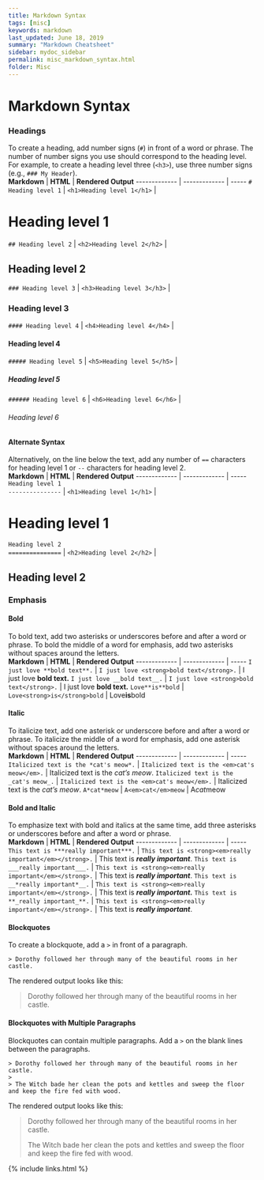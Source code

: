 ```yaml
---
title: Markdown Syntax
tags: [misc]
keywords: markdown
last_updated: June 18, 2019
summary: "Markdown Cheatsheet"
sidebar: mydoc_sidebar
permalink: misc_markdown_syntax.html
folder: Misc
---
```


Markdown Syntax
=====

### Headings

To create a heading, add number signs (`#`) in front of a word or phrase. The number of number signs you use should correspond to the heading level. For example, to create a heading level three (`<h3>`), use three number signs (e.g., `### My Header`).  
**Markdown** | **HTML** | **Rendered Output**
------------- | ------------- | ----- 
`# Heading level 1` | `<h1>Heading level 1</h1>` | <h1>Heading level 1</h1>
`## Heading level 2` | `<h2>Heading level 2</h2>` | <h2>Heading level 2</h2>
`### Heading level 3` | `<h3>Heading level 3</h3>` | <h3>Heading level 3</h3>
`#### Heading level 4` | `<h4>Heading level 4</h4>` | <h4>Heading level 4</h4>
`##### Heading level 5` | `<h5>Heading level 5</h5>` | <h5>Heading level 5</h5>
`###### Heading level 6` | `<h6>Heading level 6</h6>` | <h6>Heading level 6</h6>

#### Alternate Syntax

Alternatively, on the line below the text, add any number of `==` characters for heading level 1 or `--` characters for heading level 2.  
**Markdown** | **HTML** | **Rendered Output**
------------- | ------------- | ----- 
`Heading level 1`<br>`---------------` | `<h1>Heading level 1</h1>` | <h1>Heading level 1</h1>
`Heading level 2`<br>`===============` | `<h2>Heading level 2</h2>` | <h2>Heading level 2</h2>

### Emphasis 

#### Bold

To bold text, add two asterisks or underscores before and after a word or phrase. To bold the middle of a word for emphasis, add two asterisks without spaces around the letters.  
**Markdown** | **HTML** | **Rendered Output**
------------- | ------------- | ----- 
`I just love **bold text**.` | `I just love <strong>bold text</strong>.` | I just love <strong>bold text.</strong>
`I just love __bold text__.` | `I just love <strong>bold text</strong>.` | I just love <strong>bold text.</strong>
`Love**is**bold` | `Love<strong>is</strong>bold` | Love<strong>is</strong>bold

#### Italic

To italicize text, add one asterisk or underscore before and after a word or phrase. To italicize the middle of a word for emphasis, add one asterisk without spaces around the letters.  
**Markdown** | **HTML** | **Rendered Output**
------------- | ------------- | ----- 
`Italicized text is the *cat's meow*.` | `Italicized text is the <em>cat's meow</em>.` | Italicized text is the <em>cat’s meow</em>.
`Italicized text is the _cat's meow_.` | `Italicized text is the <em>cat's meow</em>.` | Italicized text is the <em>cat’s meow</em>.
`A*cat*meow` | `A<em>cat</em>meow` | A<em>cat</em>meow

#### Bold and Italic

To emphasize text with bold and italics at the same time, add three asterisks or underscores before and after a word or phrase.  
**Markdown** | **HTML** | **Rendered Output**
------------- | ------------- | ----- 
`This text is ***really important***.` | `This text is <strong><em>really important</em></strong>.` | This text is <strong><em>really important</em></strong>.
`This text is ___really important___.` | `This text is <strong><em>really important</em></strong>.` | This text is <strong><em>really important</em></strong>.
`This text is __*really important*__.` | `This text is <strong><em>really important</em></strong>.` | This text is <strong><em>really important.</em></strong>
`This text is **_really important_**.` | `This text is <strong><em>really important</em></strong>.` | This text is <strong><em>really important</em></strong>.

#### Blockquotes

To create a blockquote, add a `>` in front of a paragraph.  

`> Dorothy followed her through many of the beautiful rooms in her castle.`

The rendered output looks like this:  

> Dorothy followed her through many of the beautiful rooms in her castle.

#### Blockquotes with Multiple Paragraphs

Blockquotes can contain multiple paragraphs. Add a `>` on the blank lines between the paragraphs.  

`> Dorothy followed her through many of the beautiful rooms in her castle.`  
`>`  
`> The Witch bade her clean the pots and kettles and sweep the floor and keep the fire fed with wood.`  

The rendered output looks like this:

> Dorothy followed her through many of the beautiful rooms in her castle.
>
> The Witch bade her clean the pots and kettles and sweep the floor and keep the fire fed with wood.



{% include links.html %}
